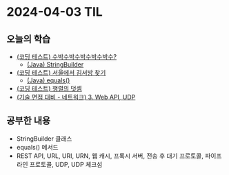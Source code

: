 # 2024-04-03 TIL
## 오늘의 학습
- [(코딩 테스트) 수박수박수박수박수박수?](/Coding%20Test/프로그래머스/연습문제/수박수박수박수박수박수?.md)
	- [(Java) StringBuilder](Java/Class/StringBuilder.md)
- [(코딩 테스트) 서울에서 김서방 찾기](/Coding%20Test/프로그래머스/연습문제/서울에서%20김서방%20찾기.md)
	- [(Java) equals()](/Java/Method/equals().md)
- [(코딩 테스트) 행렬의 덧셈](/Coding%20Test/프로그래머스/연습문제/행렬의%20덧셈.md)
- [(기술 면접 대비 - 네트워크) 3. Web API, UDP](/기술%20면접%20대비/네트워크/3.%20Web%20API,%20UDP.md)

## 공부한 내용
- StringBuilder 클래스
- equals() 메서드
- REST API, URL, URI, URN, 웹 캐시, 프록시 서버, 전송 후 대기 프로토콜, 파이프라인 프로토콜, UDP, UDP 체크섬